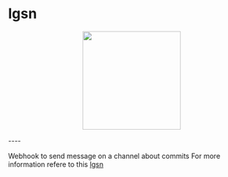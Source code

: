 # lgsn
<p align="center">
  <a href="https://twitter.com/sweettini_art/status/1322452395465576448">
    <img width="200px" src="https://avatars.slack-edge.com/2020-11-02/1495451293488_1ca97699ecfbc8925a73_512.png">
  </a>
</p>
----

Webhook to send message on a channel about commits
For more information refere to this [lgsn](https://hihebark.github.io/dev/2020/11/03/lgsn.html)

